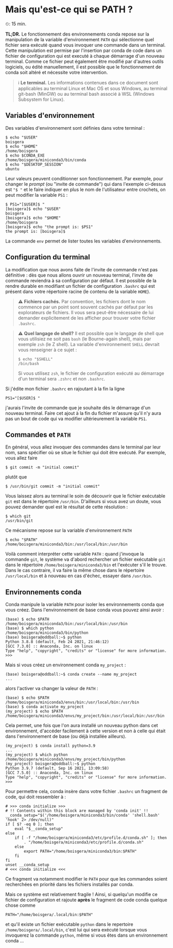 # Mais qu'est-ce qui se PATH ?

⏲: 15 min.

**TL;DR.** Le fonctionnement des environnements conda repose sur la manipulation 
de la variable d'environnement `PATH` 
qui sélectionne quel fichier sera exécuté quand vous invoquer une commande dans 
un terminal.
Cette manipulation est permise par l'insertion par conda de code
dans un fichier de configuration qui est executé à chaque démarrage d'un 
nouveau terminal. Comme ce fichier peut également être modifié par d'autres
outils logiciels, ou édité manuellement, il est possible que le fonctionnement
de conda soit altéré et nécessite votre intervention.

> ℹ️ **Le terminal.** Les informations contenues dans ce document sont applicables
> au terminal Linux et Mac OS et sous Windows,
> au terminal git-bash (MinGW) ou au terminal bash associé à WSL (Windows
> Subsystem for Linux).

## Variables d'environnement

Des variables d'environnement sont définies dans votre terminal :

    $ echo "$USER"
    boisgera
    $ echo "$HOME"
    /home/boisgera
    $ echo $CONDA_EXE
    /home/boisgera/miniconda3/bin/conda
    $ echo "$DESKTOP_SESSION"
    ubuntu

Leur valeurs peuvent conditionner son fonctionnement. Par exemple, pour changer
le *prompt* (ou "invite de commande") qui dans l'exemple ci-dessus est `"$ "` et
le faire indiquer en plus le nom de l'utilisateur entre crochets, on peut
modifier la variable `PS1` :

    $ PS1="[$USER]$ "
    [boisgera]$ echo "$USER"
    boisgera
    [boisgera]$ echo "$HOME"
    /home/boisgera
    [boisgera]$ echo "the prompt is: $PS1"
    the prompt is: [boisgera]$

La commande `env` permet de lister toutes les variables d'environnements.

## Configuration du terminal

La modification que nous avons faite de l'invite de commande n'est pas définitive :
dès que nous allons ouvrir un nouveau terminal, l'invite de commande reviendra à
sa configuration par défaut. Il est possible de la rendre durable en modifiant
un fichier de configuration `.bashrc` qui est présent dans votre répertoire
racine (le contenu de la variable `HOME`).


> ⚠️ **Fichiers cachés.** Par convention, les fichiers dont le nom commence par 
> un point sont souvent cachés par défaut par les explorateurs de fichiers. 
> Il vous sera peut-être nécessaire de lui demander explicitement de les afficher 
> pour trouver votre fichier `.bashrc`.

> ⚠️ **Quel langage de shell?** Il est possible que le langage de shell que vous 
> utilisiez ne soit pas `bash` (le Bourne-again shell), mais par exemple `zsh` 
> (le Z shell). 
> La variable d'environnement `SHELL` devrait vous renseigner à ce sujet :
>
>     $ echo "$SHELL"
>     /bin/bash
>
> Si vous utilisez `zsh`, le fichier de configuration exécuté au démarrage d'un
> terminal sera `.zshrc` et non `.bashrc`.


Si j'édite mon fichier `.bashrc` en rajoutant à la fin la ligne 

    PS1="[$USER]$ "

j'aurais l'invite de commande que je souhaite dès le démarrage d'un nouveau
terminal. Faire cet ajout à la fin du fichier m'assure qu'il n'y aura pas
un bout de code qui va modifier ultérieurement la variable `PS1`.

## Commandes et `PATH`

En général, vous allez invoquer des commandes dans le terminal par leur nom,
sans spécifier où se situe le fichier qui doit être exécuté. Par exemple,
vous allez faire

    $ git commit -m "initial commit"

plutôt que 

    $ /usr/bin/git commit -m "initial commit"

Vous laissez alors au terminal le soin de découvrir que le fichier exécutable
`git` est dans le répertoire `/usr/bin`. D'ailleurs si vous avez un doute,
vous pouvez demander quel est le résultat de cette résolution :

    $ which git
    /usr/bin/git

Ce mécanisme repose sur la variable d'environnement `PATH`

    $ echo "$PATH"
    /home/boisgera/miniconda3/bin:/usr/local/bin:/usr/bin

Voilà comment interpréter cette variable `PATH` :
quand j'invoque la commande `git`, le système va d'abord
rechercher un fichier exécutable `git` dans le répertoire 
`/home/boisgera/miniconda3/bin` et l'exécuter s'il le trouve. Dans le cas
contraire, il va faire la même chose dans le répertoire `/usr/local/bin`
et à nouveau en cas d'échec, essayer dans `/usr/bin`.

## Environnements conda

Conda manipule la variable `PATH` pour isoler les environnements
conda que vous créez. Dans l'environnement de base conda vous pouvez ainsi avoir :

    (base) $ echo $PATH
    /home/boisgera/miniconda3/bin:/usr/local/bin:/usr/bin
    (base) $ which python
    /home/boisgera/miniconda3/bin/python
    (base) boisgera@oddball:~$ python
    Python 3.8.8 (default, Feb 24 2021, 21:46:12) 
    [GCC 7.3.0] :: Anaconda, Inc. on linux
    Type "help", "copyright", "credits" or "license" for more information.
    >>> 

Mais si vous créez un environnement conda `my_project` :

    (base) boisgera@oddball:~$ conda create --name my_project 
    ...

alors l'activer va changer la valeur de `PATH` :

    (base) $ echo $PATH
    /home/boisgera/miniconda3/envs/bin:/usr/local/bin:/usr/bin
    (base) $ conda activate my_project
    (my_project) $ echo $PATH
    /home/boisgera/miniconda3/envs/my_project/bin:/usr/local/bin:/usr/bin

Cela permet, une fois que l'on aura installé un nouveau python dans cet
environnement, d'accéder facilement à cette version et non à celle qui
était dans l'environnement de base (ou déjà installée ailleurs).

    (my_project) $ conda install python=3.9
    ...
    (my_project) $ which python
    /home/boisgera/miniconda3/envs/my_project/bin/python
    (my_project) boisgera@oddball:~$ python
    Python 3.9.7 (default, Sep 16 2021, 13:09:58) 
    [GCC 7.5.0] :: Anaconda, Inc. on linux
    Type "help", "copyright", "credits" or "license" for more information.
    >>> 

Pour permettre cela, conda insère dans votre fichier `.bashrc` un fragment de
code, qui doit ressembler à :

    # >>> conda initialize >>>
    # !! Contents within this block are managed by 'conda init' !!
    __conda_setup="$('/home/boisgera/miniconda3/bin/conda' 'shell.bash' 'hook' 2> /dev/null)"
    if [ $? -eq 0 ]; then
        eval "$__conda_setup"
    else
        if [ -f "/home/boisgera/miniconda3/etc/profile.d/conda.sh" ]; then
            . "/home/boisgera/miniconda3/etc/profile.d/conda.sh"
        else
            export PATH="/home/boisgera/miniconda3/bin:$PATH"
        fi
    fi
    unset __conda_setup
    # <<< conda initialize <<<

Ce fragment va notamment modifier le `PATH` pour que les commandes
soient recherchées en priorité dans les fichiers installés par conda.

Mais ce système est relativement fragile ! Ainsi, si quelqu'un modifie ce
fichier de configuration et rajoute **après** le fragment de code 
conda quelque chose comme

    PATH="/home/boisgera/.local/bin:$PATH"

et qu'il existe un fichier exécutable `python` dans le repertoire 
`/home/boisgera/.local/bin`, c'est lui qui sera exécuté
lorsque vous invoquerez la commande `python`, même si vous êtes
dans un environnement conda ...
